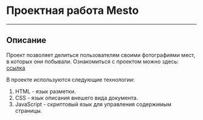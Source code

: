 # Проектная работа Mesto
------

## Описание
Проект позволяет делиться пользователям своими фотографиями мест, в которых они побывали.
Ознакомиться с проектом можно здесь: [ссылка](https://simonenkof.github.io/mesto-project-ff/)

В проекте используются следующие технологии:
1. HTML - язык разметки.
2. CSS - язык описания внешего вида документа.
3. JavaScript - скриптовый язык для управления содержимым страницы.
